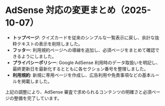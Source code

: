 # AdSense 対応の変更まとめ（2025-10-07）

- **トップページ**: クイズカードを従来のシンプルな一覧表示に戻し、余計な抜粋テキストの表示を削除しました。
- **フッター**: 利用規約ページへの導線を追加し、必須ページをまとめて確認できるようにしました。
- **プライバシーポリシー**: Google AdSense 利用時のデータ取扱いを明記し、最終更新日を最新化するとともに各セクション番号を整理しました。
- **利用規約**: 新規に専用ページを作成し、広告利用や免責事項などの基本ルールを掲載しました。

上記の調整により、AdSense 審査で求められるコンテンツの明確さと必須ページの整備を完了しています。
